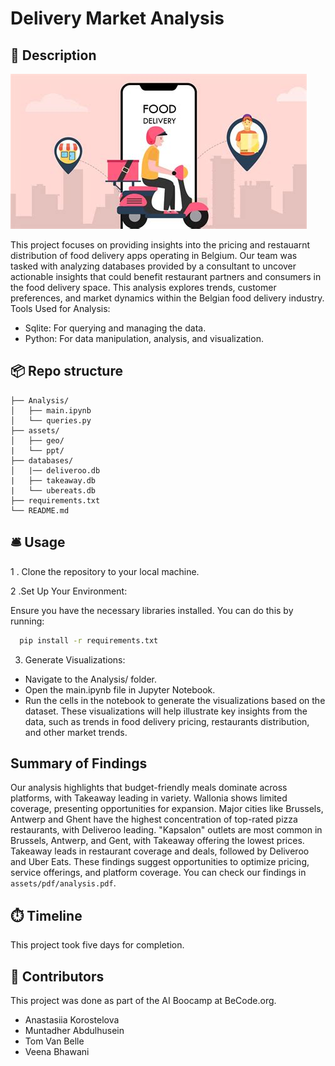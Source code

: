 # Delivery Market Analysis 
## 🏢 Description

![Image](/assets/fooddelivery.jpg)

This project focuses on providing insights into the pricing and restauarnt distribution of food delivery apps operating in Belgium. Our team was tasked with analyzing databases provided by a consultant to uncover actionable insights that could benefit restaurant partners and consumers in the food delivery space. This analysis explores trends, customer preferences, and market dynamics within the Belgian food delivery industry.
Tools Used for Analysis:
- Sqlite: For querying and managing the data.
- Python: For data manipulation, analysis, and visualization.


## 📦 Repo structure

```
├── Analysis/
│   ├── main.ipynb
│   └── queries.py
├── assets/
│   ├── geo/
|   └── ppt/
├── databases/
│   |── deliveroo.db
|   ├── takeaway.db
|   └── ubereats.db
├── requirements.txt
└── README.md

```

## 🛎️ Usage

1 . Clone the repository to your local machine.

2 .Set Up Your Environment:

Ensure you have the necessary libraries installed. You can do this by running:

```bash
  pip install -r requirements.txt
```

3. Generate Visualizations:

- Navigate to the Analysis/ folder.
- Open the main.ipynb file in Jupyter Notebook.
- Run the cells in the notebook to generate the visualizations based on the dataset.
These visualizations will help illustrate key insights from the data, such as trends in food delivery pricing, restaurants distribution, and other market trends.

## Summary of Findings
Our analysis highlights that budget-friendly meals dominate across platforms, with Takeaway leading in variety. Wallonia shows limited coverage, presenting opportunities for expansion. Major cities like Brussels, Antwerp and Ghent have the highest concentration of top-rated pizza restaurants, with Deliveroo leading. "Kapsalon" outlets are most common in Brussels, Antwerp, and Gent, with Takeaway offering the lowest prices. Takeaway leads in restaurant coverage and deals, followed by Deliveroo and Uber Eats. These findings suggest opportunities to optimize pricing, service offerings, and platform coverage.
You can check our findings in `assets/pdf/analysis.pdf`.
## ⏱️ Timeline

This project took five days for completion.

## 📌 Contributors
This project was done as part of the AI Boocamp at BeCode.org. 
* Anastasiia Korostelova
* Muntadher Abdulhusein 
* Tom Van Belle
* Veena Bhawani
